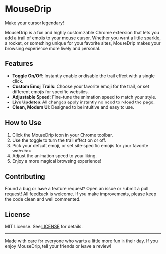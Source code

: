 # MouseDrip

Make your cursor legendary! 

MouseDrip is a fun and highly customizable Chrome extension that lets you add a trail of emojis to your mouse cursor. Whether you want a little sparkle, a rocket, or something unique for your favorite sites, MouseDrip makes your browsing experience more lively and personal.

## Features

- **Toggle On/Off**: Instantly enable or disable the trail effect with a single click.
- **Custom Emoji Trails**: Choose your favorite emoji for the trail, or set different emojis for specific websites.
- **Adjustable Speed**: Fine-tune the animation speed to match your style.
- **Live Updates**: All changes apply instantly no need to reload the page.
- **Clean, Modern UI**: Designed to be intuitive and easy to use.

## How to Use

1. Click the MouseDrip icon in your Chrome toolbar.
2. Use the toggle to turn the trail effect on or off.
3. Pick your default emoji, or set site-specific emojis for your favorite websites.
4. Adjust the animation speed to your liking.
5. Enjoy a more magical browsing experience!

## Contributing

Found a bug or have a feature request? Open an issue or submit a pull request! All feedback is welcome. If you make improvements, please keep the code clean and well commented.

## License

MIT License. See [LICENSE](LICENSE) for details.

---

Made with care for everyone who wants a little more fun in their day. If you enjoy MouseDrip, tell your friends or leave a review! 
